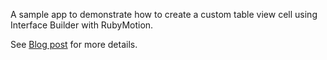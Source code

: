 A sample app to demonstrate how to create a custom table view cell using Interface Builder with RubyMotion.

See [Blog post](http://blog.nuventure.in/2014/12/18/custom-table-view-cell-using-interface-builder-with-rubymotion) for more details.
